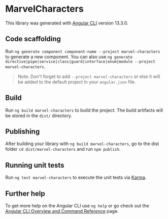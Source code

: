 # MarvelCharacters

This library was generated with [Angular CLI](https://github.com/angular/angular-cli) version 13.3.0.

## Code scaffolding

Run `ng generate component component-name --project marvel-characters` to generate a new component. You can also use `ng generate directive|pipe|service|class|guard|interface|enum|module --project marvel-characters`.
> Note: Don't forget to add `--project marvel-characters` or else it will be added to the default project in your `angular.json` file. 

## Build

Run `ng build marvel-characters` to build the project. The build artifacts will be stored in the `dist/` directory.

## Publishing

After building your library with `ng build marvel-characters`, go to the dist folder `cd dist/marvel-characters` and run `npm publish`.

## Running unit tests

Run `ng test marvel-characters` to execute the unit tests via [Karma](https://karma-runner.github.io).

## Further help

To get more help on the Angular CLI use `ng help` or go check out the [Angular CLI Overview and Command Reference](https://angular.io/cli) page.
